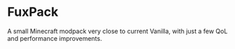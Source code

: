 # FuxPack
A small Minecraft modpack very close to current Vanilla, with just a few QoL and performance improvements.
